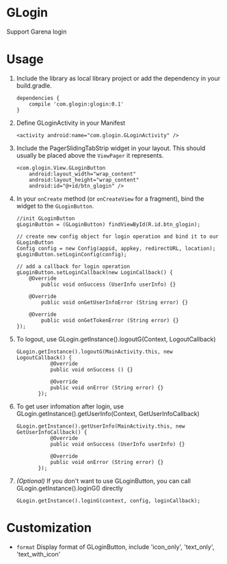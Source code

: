# GLogin

Support Garena login

# Usage

 1. Include the library as local library project or add the dependency in your build.gradle.
        
        dependencies {
            compile 'com.glogin:glogin:0.1'
        }
        
 2. Define GLoginActivity in your Manifest

        <activity android:name="com.glogin.GLoginActivity" />
        
 3. Include the PagerSlidingTabStrip widget in your layout. This should usually be placed
    above the `ViewPager` it represents.

        <com.glogin.View.GLoginButton
            android:layout_width="wrap_content"
            android:layout_height="wrap_content"
            android:id="@+id/btn_glogin" />
            
  4. In your `onCreate` method (or `onCreateView` for a fragment), bind the
     widget to the `GLoginButton`.

         //init GLoginButton
         gLoginButton = (GLoginButton) findViewById(R.id.btn_glogin);
         
         // create new config object for login operation and bind it to our GLoginButton
         Config config = new Config(appid, appkey, redirectURL, location);
         gLoginButton.setLoginConfig(config);
         
         // add a callback for login operation
         gLoginButton.setLoginCallback(new LoginCallback() {
             @Override
                 public void onSuccess (UserInfo userInfo) {}

             @Override
                 public void onGetUserInfoError (String error) {}

             @Override
                 public void onGetTokenError (String error) {}
         });
         
  5. To logout, use GLogin.getInstance().logoutG(Context, LogoutCallback)
  
         GLogin.getInstance().logoutG(MainActivity.this, new LogoutCallback() {
                    @Override
                    public void onSuccess () {}

                    @Override
                    public void onError (String error) {}
                });
                
  6. To get user infomation after login, use GLogin.getInstance().getUserInfo(Context, GetUserInfoCallback)
  
         GLogin.getInstance().getUserInfo(MainActivity.this, new GetUserInfoCallback() {
                    @Override
                    public void onSuccess (UserInfo userInfo) {}

                    @Override
                    public void onError (String error) {}
                });
                
  7. *(Optional)* If you don't want to use GLoginButton, you can call GLogin.getInstance().loginG() directly
   
         GLogin.getInstance().loginG(context, config, loginCallback);
         
# Customization

 * `format` Display format of GLoginButton, include 'icon_only', 'text_only', 'text_with_icon'
 
